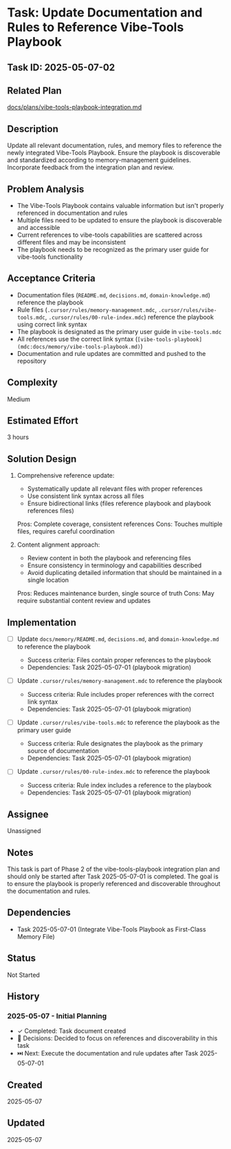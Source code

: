 # Task: Update Documentation and Rules to Reference Vibe-Tools Playbook

## Task ID: 2025-05-07-02

## Related Plan
[docs/plans/vibe-tools-playbook-integration.md](../plans/vibe-tools-playbook-integration.md)

## Description
Update all relevant documentation, rules, and memory files to reference the newly integrated Vibe-Tools Playbook. Ensure the playbook is discoverable and standardized according to memory-management guidelines. Incorporate feedback from the integration plan and review.

## Problem Analysis
- The Vibe-Tools Playbook contains valuable information but isn't properly referenced in documentation and rules
- Multiple files need to be updated to ensure the playbook is discoverable and accessible
- Current references to vibe-tools capabilities are scattered across different files and may be inconsistent
- The playbook needs to be recognized as the primary user guide for vibe-tools functionality

## Acceptance Criteria
- Documentation files (`README.md`, `decisions.md`, `domain-knowledge.md`) reference the playbook
- Rule files (`.cursor/rules/memory-management.mdc`, `.cursor/rules/vibe-tools.mdc`, `.cursor/rules/00-rule-index.mdc`) reference the playbook using correct link syntax
- The playbook is designated as the primary user guide in `vibe-tools.mdc`
- All references use the correct link syntax (`[vibe-tools-playbook](mdc:docs/memory/vibe-tools-playbook.md)`)
- Documentation and rule updates are committed and pushed to the repository

## Complexity
Medium

## Estimated Effort
3 hours

## Solution Design
1. Comprehensive reference update:
   - Systematically update all relevant files with proper references
   - Use consistent link syntax across all files
   - Ensure bidirectional links (files reference playbook and playbook references files)

   Pros: Complete coverage, consistent references
   Cons: Touches multiple files, requires careful coordination

2. Content alignment approach:
   - Review content in both the playbook and referencing files
   - Ensure consistency in terminology and capabilities described
   - Avoid duplicating detailed information that should be maintained in a single location

   Pros: Reduces maintenance burden, single source of truth
   Cons: May require substantial content review and updates

## Implementation
- [ ] Update `docs/memory/README.md`, `decisions.md`, and `domain-knowledge.md` to reference the playbook
  - Success criteria: Files contain proper references to the playbook
  - Dependencies: Task 2025-05-07-01 (playbook migration)

- [ ] Update `.cursor/rules/memory-management.mdc` to reference the playbook
  - Success criteria: Rule includes proper references with the correct link syntax
  - Dependencies: Task 2025-05-07-01 (playbook migration)

- [ ] Update `.cursor/rules/vibe-tools.mdc` to reference the playbook as the primary user guide
  - Success criteria: Rule designates the playbook as the primary source of documentation
  - Dependencies: Task 2025-05-07-01 (playbook migration)

- [ ] Update `.cursor/rules/00-rule-index.mdc` to reference the playbook
  - Success criteria: Rule index includes a reference to the playbook
  - Dependencies: Task 2025-05-07-01 (playbook migration)

## Assignee
Unassigned

## Notes
This task is part of Phase 2 of the vibe-tools-playbook integration plan and should only be started after Task 2025-05-07-01 is completed. The goal is to ensure the playbook is properly referenced and discoverable throughout the documentation and rules.

## Dependencies
- Task 2025-05-07-01 (Integrate Vibe-Tools Playbook as First-Class Memory File)

## Status
Not Started

## History
### 2025-05-07 - Initial Planning
- ✓ Completed: Task document created
- 🤔 Decisions: Decided to focus on references and discoverability in this task
- ⏭️ Next: Execute the documentation and rule updates after Task 2025-05-07-01

## Created
2025-05-07

## Updated
2025-05-07
